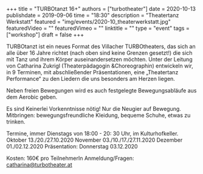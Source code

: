 +++
title = "TURBOtanzt 16+"
authors = ["turbotheater"]
date = 2020-10-13
publishdate = 2019-09-06
time = "18:30"
description = "Theatertanz Werkstatt"
featured = "img/events/2020-10_theaterwerkstatt.jpg"
featuredVideo = ""
featuredVimeo = ""
linktitle = ""
type = "event"
tags = ["workshop"]
draft = false
+++

TURBOtanzt ist ein neues Format des Villacher TURBOtheaters, das sich an alle über 16 Jahre richtet (nach oben sind keine Grenzen gesetzt!) die sich mit Tanz und ihrem Körper auseinandersetzen möchten. Unter der Leitung von Catharina Zukrigl (Theaterpädagogin &Choreographin) entwickeln wir, in 9 Terminen, mit abschließender Präsentationen, eine „Theatertanz Performance“ zu den Liedern die uns besonders am Herzen liegen.

Neben freien Bewegungen wird es auch festgelegte Bewegungsabläufe aus dem Aerobic geben. 

Es sind Keinerlei Vorkenntnisse nötig! Nur die Neugier auf Bewegung. 
Mitbringen: bewegungsfreundliche Kleidung, bequeme Schuhe, etwas zu trinken.

Termine, immer Dienstags von 18:00 - 20: 30 Uhr, im Kulturhofkeller. 
Oktober 13./20./27.10.2020
November 03./10./17./27.11.2020
Dezember 01./02.12.2020
Präsentation: Donnerstag 03.12.2020

Kosten: 160€ pro TeilnehmerIn
Anmeldung/Fragen: catharina@turbotheater.at